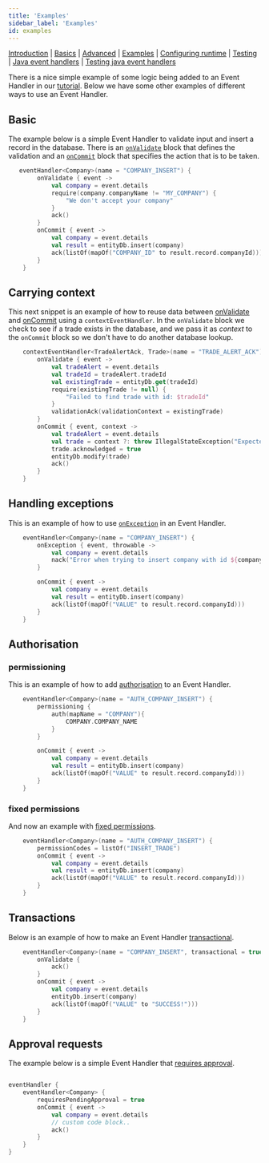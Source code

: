 ```yaml
---
title: 'Examples'
sidebar_label: 'Examples'
id: examples
---
```


[Introduction](/server-modules/event-handler/introduction)  | [Basics](/server-modules/event-handler/basics) | [Advanced](/server-modules/event-handler/advanced) | [Examples](/server-modules/event-handler/examples) | [Configuring runtime](/server-modules/event-handler/configuring-runtime) | [Testing](/server-modules/event-handler/testing) | [Java event handlers](/server-modules/event-handler/java-event-handlers) | [Testing java event handlers](/server-modules/event-handler/testing-java-event-handlers)

There is a nice simple example of some logic being added to an Event Handler in our [tutorial](/getting-started/go-to-the-next-level/setting-genesis-evaluator-rules/#update-the-event-handler). Below we have some other examples of different ways to use an Event Handler.

## Basic
The example below is a simple Event Handler
to validate input and insert a record in the database. There is an [`onValidate`](/server-modules/event-handler/basics/#adding-validation) block that defines the validation and an [`onCommit`](/server-modules/event-handler/basics/#a-simple-example-of-an-event-handler) block that specifies the action that is to be taken.
```kotlin
   eventHandler<Company>(name = "COMPANY_INSERT") {
        onValidate { event ->
            val company = event.details
            require(company.companyName != "MY_COMPANY") {
                "We don't accept your company"
            }
            ack()
        }
        onCommit { event ->
            val company = event.details
            val result = entityDb.insert(company)
            ack(listOf(mapOf("COMPANY_ID" to result.record.companyId)))
        }
    }
```

## Carrying context
This next snippet is an example of how to reuse data between 
[onValidate](/server-modules/event-handler/basics/#adding-validation) 
and [onCommit](/server-modules/event-handler/basics/#a-simple-example-of-an-event-handler) using a `contextEventHandler`. In the `onValidate` block we check to see if a trade exists in the database, and we pass it as _context_ to the `onCommit` block so we don't have to do another database lookup.

```kotlin
    contextEventHandler<TradeAlertAck, Trade>(name = "TRADE_ALERT_ACK") {
        onValidate { event ->
            val tradeAlert = event.details
            val tradeId = tradeAlert.tradeId
            val existingTrade = entityDb.get(tradeId)
            require(existingTrade != null) {
                "Failed to find trade with id: $tradeId"
            }
            validationAck(validationContext = existingTrade)
        }
        onCommit { event, context ->
            val tradeAlert = event.details
            val trade = context ?: throw IllegalStateException("Expected trade with id ${tradeAlert.tradeId} as context but it is missing")
            trade.acknowledged = true
            entityDb.modify(trade)
            ack()
        }
    }
```

## Handling exceptions
This is an example of how to use [`onException`](/server-modules/event-handler/advanced/#onexception)
in an Event Handler.
```kotlin
    eventHandler<Company>(name = "COMPANY_INSERT") {
        onException { event, throwable ->
            val company = event.details
            nack("Error when trying to insert company with id ${company.companyId}! ${throwable.message}")
        }

        onCommit { event ->
            val company = event.details
            val result = entityDb.insert(company)
            ack(listOf(mapOf("VALUE" to result.record.companyId)))
        }
    }
```

## Authorisation
### permissioning
This is an example of how to add [authorisation](/server-modules/event-handler/advanced/#permissioning-and-permissioncodes)
to an Event Handler.

```kotlin
    eventHandler<Company>(name = "AUTH_COMPANY_INSERT") {
        permissioning {
            auth(mapName = "COMPANY"){
                COMPANY.COMPANY_NAME
            }
        }

        onCommit { event ->
            val company = event.details
            val result = entityDb.insert(company)
            ack(listOf(mapOf("VALUE" to result.record.companyId)))
        }
    }
```

### fixed permissions
And now an example with [fixed permissions](http://localhost:3000/server-modules/event-handler/advanced/#permissioning-and-permissioncodes).

```kotlin
    eventHandler<Company>(name = "AUTH_COMPANY_INSERT") {
        permissionCodes = listOf("INSERT_TRADE")
        onCommit { event ->
            val company = event.details
            val result = entityDb.insert(company)
            ack(listOf(mapOf("VALUE" to result.record.companyId)))
        }
    }
```

## Transactions
Below is an example of how to make an Event Handler [transactional](/server-modules/event-handler/basics/#transactional-event-handlers-acid).

```kotlin
    eventHandler<Company>(name = "COMPANY_INSERT", transactional = true) {
        onValidate {
            ack()
        }
        onCommit { event ->
            val company = event.details
            entityDb.insert(company)
            ack(listOf(mapOf("VALUE" to "SUCCESS!")))
        }
    }
```

## Approval requests
The example below is a simple Event Handler that [requires approval](/server-modules/event-handler/advanced/#pending-approvals).
```kotlin

eventHandler {
    eventHandler<Company> {
        requiresPendingApproval = true
        onCommit { event ->
            val company = event.details
            // custom code block..
            ack()
        }
    }
}
```
